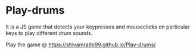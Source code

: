 # Play-drums
It is a JS game that detects your keypresses and mouseclicks on particular keys to play different drum sounds.

Play the game @ https://shivamrathi99.github.io/Play-drums/
